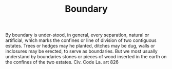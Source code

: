 ---
title: Boundary
letter: B
permalink: "/definitions/bld-boundary.html"
body: By boundary is under-stood, in general, every separatlon, natural or artificial,
  whlch marks the confines or line of division of two contiguous estates. Trees or
  hedges may he planted, ditches may be dug, walls or inclosures may be erected, to
  serve as boundaries. But we most usually understand by boundaries stones or pieces
  of wood inserted in the earth on the confines of the two estates. Civ. Code La.
  art 826
published_at: '2018-07-07'
source: Black's Law Dictionary 2nd Ed (1910)
layout: post
---